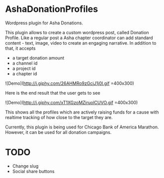 # AshaDonationProfiles
Wordpress plugin for Asha Donations.

This plugin allows to create a custom wordpress post, called Donation Profile.
Like a regular post a Asha chapter coordinator can add standard content - text, image, video to create
an engaging narrative. In addition to that, it accepts
* a target donation amount
* a channel id
* a project id
* a chapter id

![Demo](http://i.giphy.com/26AHMRo9zGciJ1j0I.gif =400x300)

Here is the end result that the user gets to see

![Demo](http://i.giphy.com/xT1XGzoMZiruolCUVO.gif =400x300)

This shows all the profiles which are actively raising funds for a cause with realtime tracking of how close to the target they are.

Currently, this plugin is being used for Chicago Bank of America Marathon.
However, it can be used for all donation campaigns.

# TODO
* Change slug
* Social share buttons
